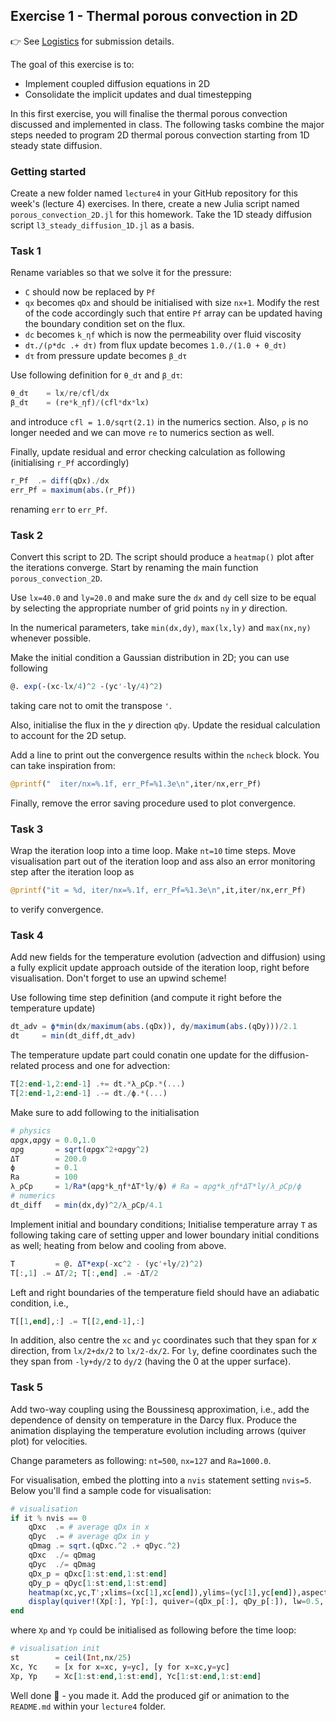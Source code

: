 <!--This file was generated, do not modify it.-->
## Exercise 1 - **Thermal porous convection in 2D**

👉 See [Logistics](/logistics/#submission) for submission details.

The goal of this exercise is to:
- Implement coupled diffusion equations in 2D
- Consolidate the implicit updates and dual timestepping

In this first exercise, you will finalise the thermal porous convection discussed and implemented in class. The following tasks combine the major steps needed to program 2D thermal porous convection starting from 1D steady state diffusion.

### Getting started
Create a new folder named `lecture4` in your GitHub repository for this week's (lecture 4) exercises. In there, create a new Julia script named `porous_convection_2D.jl` for this homework. Take the 1D steady diffusion script `l3_steady_diffusion_1D.jl` as a basis.

### Task 1
Rename variables so that we solve it for the pressure:
 - `C` should now be replaced by `Pf`
 - `qx` becomes `qDx` and should be initialised with size `nx+1`. Modify the rest of the code accordingly such that entire `Pf` array can be updated having the boundary condition set on the flux.
 - `dc` becomes `k_ηf` which is now the permeability over fluid viscosity
 - `dτ./(ρ*dc .+ dτ)` from flux update becomes `1.0./(1.0 + θ_dτ)`
 - `dτ` from pressure update becomes `β_dτ`

Use following definition for `θ_dτ` and `β_dτ`:
```julia
θ_dτ    = lx/re/cfl/dx
β_dτ    = (re*k_ηf)/(cfl*dx*lx)
```
and introduce `cfl = 1.0/sqrt(2.1)` in the numerics section. Also, `ρ` is no longer needed and we can move `re` to numerics section as well.

Finally, update residual and error checking calculation as following (initialising `r_Pf` accordingly)
```julia
r_Pf  .= diff(qDx)./dx
err_Pf = maximum(abs.(r_Pf))
```
renaming `err` to `err_Pf`.

### Task 2
Convert this script to 2D. The script should produce a `heatmap()` plot after the iterations converge. Start by renaming the main function `porous_convection_2D`.

Use `lx=40.0` and `ly=20.0` and make sure the `dx` and `dy` cell size to be equal by selecting the appropriate number of grid points `ny` in $y$ direction.

In the numerical parameters, take `min(dx,dy)`, `max(lx,ly)` and `max(nx,ny)` whenever possible.

Make the initial condition a Gaussian distribution in 2D; you can use following
```julia
@. exp(-(xc-lx/4)^2 -(yc'-ly/4)^2)
```
taking care not to omit the transpose `'`.

Also, initialise the flux in the $y$ direction `qDy`. Update the residual calculation to account for the 2D setup.

Add a line to print out the convergence results within the `ncheck` block. You can take inspiration from:
```julia
@printf("  iter/nx=%.1f, err_Pf=%1.3e\n",iter/nx,err_Pf)
```

Finally, remove the error saving procedure used to plot convergence.

### Task 3

Wrap the iteration loop into a time loop. Make `nt=10` time steps. Move visualisation part out of the iteration loop and ass also an error monitoring step after the iteration loop as
```julia
@printf("it = %d, iter/nx=%.1f, err_Pf=%1.3e\n",it,iter/nx,err_Pf)
```
to verify convergence.

### Task 4

Add new fields for the temperature evolution (advection and diffusion) using a fully explicit update approach outside of the iteration loop, right before visualisation. Don't forget to use an upwind scheme!

Use following time step definition (and compute it right before the temperature update)
```julia
dt_adv = ϕ*min(dx/maximum(abs.(qDx)), dy/maximum(abs.(qDy)))/2.1
dt     = min(dt_diff,dt_adv)
```

The temperature update part could conatin one update for the diffusion-related process and one for advection:
```julia
T[2:end-1,2:end-1] .+= dt.*λ_ρCp.*(...)
T[2:end-1,2:end-1] .-= dt./ϕ.*(...)
```

Make sure to add following to the initialisation
```julia
# physics
αρgx,αρgy = 0.0,1.0
αρg       = sqrt(αρgx^2+αρgy^2)
ΔT        = 200.0
ϕ         = 0.1
Ra        = 100
λ_ρCp     = 1/Ra*(αρg*k_ηf*ΔT*ly/ϕ) # Ra = αρg*k_ηf*ΔT*ly/λ_ρCp/ϕ
# numerics
dt_diff   = min(dx,dy)^2/λ_ρCp/4.1
```

Implement initial and boundary conditions; Initialise temperature array `T` as following taking care of setting upper and lower boundary initial conditions as well; heating from below and cooling from above.
```julia
T         = @. ΔT*exp(-xc^2 - (yc'+ly/2)^2)
T[:,1] .= ΔT/2; T[:,end] .= -ΔT/2
```

Left and right boundaries of the temperature field should have an adiabatic condition, i.e.,
```julia
T[[1,end],:] .= T[[2,end-1],:]
```

In addition, also centre the `xc` and `yc` coordinates such that they span for $x$ direction, from `lx/2+dx/2` to `lx/2-dx/2`. For `ly`, define coordinates such the they span from `-ly+dy/2` to `dy/2` (having the 0 at the upper surface).

### Task 5

Add two-way coupling using the Boussinesq approximation, i.e., add the dependence of density on temperature in the Darcy flux. Produce the animation displaying the temperature evolution including arrows (quiver plot) for velocities.

Change parameters as following: `nt=500`, `nx=127` and `Ra=1000.0`.

For visualisation, embed the plotting into a `nvis` statement setting `nvis=5`. Below you'll find a sample code for visualisation:
```julia
# visualisation
if it % nvis == 0
    qDxc  .= # average qDx in x
    qDyc  .= # average qDx in y
    qDmag .= sqrt.(qDxc.^2 .+ qDyc.^2)
    qDxc  ./= qDmag
    qDyc  ./= qDmag
    qDx_p = qDxc[1:st:end,1:st:end]
    qDy_p = qDyc[1:st:end,1:st:end]
    heatmap(xc,yc,T';xlims=(xc[1],xc[end]),ylims=(yc[1],yc[end]),aspect_ratio=1,c=:turbo)
    display(quiver!(Xp[:], Yp[:], quiver=(qDx_p[:], qDy_p[:]), lw=0.5, c=:black))
end
```

where `Xp` and `Yp` could be initialised as following before the time loop:
```julia
# visualisation init
st        = ceil(Int,nx/25)
Xc, Yc    = [x for x=xc, y=yc], [y for x=xc,y=yc]
Xp, Yp    = Xc[1:st:end,1:st:end], Yc[1:st:end,1:st:end]
```

Well done 🚀 - you made it. Add the produced gif or animation to the `README.md` within your `lecture4` folder.

